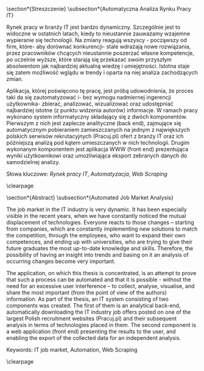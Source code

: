 \section*{Streszczenie}
\subsection*{Automatyczna Analiza Rynku Pracy IT}

Rynek pracy w branży IT jest bardzo dynamiczny. Szczególnie jest to widoczne w ostatnich latach, kiedy to nieustannie zauważamy wzajemne wypieranie się technologii. Na zmiany reagują wszyscy - począwszy od firm, które- aby dorównać konkurencji- stale wdrażają nowe rozwiązania, przez pracowników chcących nieustannie poszerzać własne kompetencje, po uczelnie wyższe, które starają się przekazać swoim przyszłym absolwentom jak najbardziej aktualną wiedzę i umiejętności. Istotna staje się zatem możliwość wglądu w trendy i oparta na niej analiza zachodzących zmian. 

Aplikacja, której poświęcono tę pracę, jest próbą udowodnienia, że proces taki da się zautomatyzować i- bez wymogu nadmiernej ingerencji użytkownika- zbierać, analizować, wizualizować oraz udostępniać najbardziej istotne (z punktu widzenia autorów) informacje. W ramach pracy wykonano system informatyczny składający się z dwóch komponentów. Pierwszym z nich jest zaplecze analityczne (back end), zajmujące się automatycznym pobieraniem zamieszczanych na jednym z największych polskich serwisów rekrutacyjnych (Pracuj.pl) ofert z branży IT oraz ich późniejszą analizą pod kątem umieszczanych w nich technologii. Drugim wykonanym komponentem jest aplikacja WWW (front end) prezentująca wyniki użytkownikowi oraz umożliwiająca eksport zebranych danych do samodzielnej analizy. 

Słowa kluczowe: *Rynek pracy IT*, *Automatyzacja*, *Web Scraping*

\clearpage

\section*{Abstract}
\subsection*{Automated Job Market Analysis}

The job market in the IT industry is very dynamic. It has been especially visible in the recent years, when we have constantly noticed the mutual displacement of technologies. Everyone reacts to those changes – starting from companies, which are constantly implementing new solutions to match the competition, through the employees, who want to expand their own competences,  and ending up with universities, who are trying to give their future graduates the most up-to-date knowledge and skills. Therefore, the possibility of having an insight into trends and basing on it an analysis of occurring changes become very important.

The application, on which this thesis is concentrated, is an attempt to prove that such a process can be automated and that it is possible - without the need for an excessive user interference – to collect, analyse, visualise, and share the most important (from the point of view of the authors) information. As part of the thesis, an IT system consisting of two components was created. The first of them is an analytical back-end, automatically downloading the IT industry job offers posted on one of the largest Polish recruitment websites (Pracuj.pl) and their subsequent analysis in terms of technologies placed in them. The second component is a web application (front end) presenting the results to the user, and enabling the export of the collected data for an independent analysis.

Keywords: IT job market, Automation, Web Scraping

\clearpage


